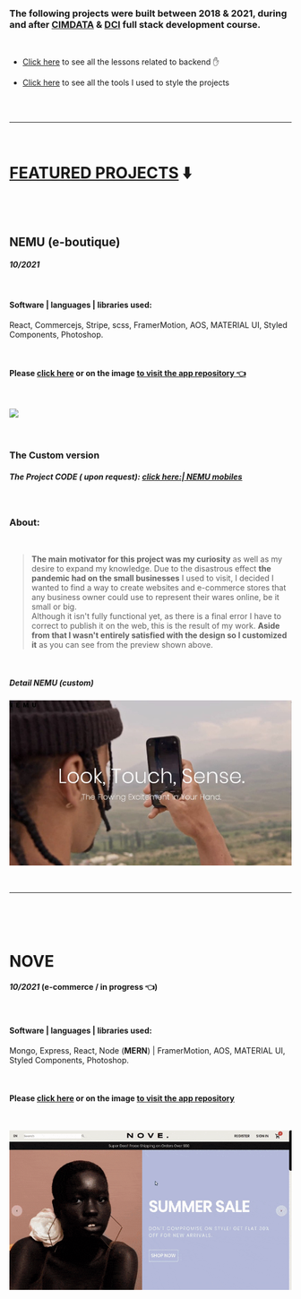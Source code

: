 ### The following projects were built between 2018 & 2021, during and after [CIMDATA](https://www.cimdata.de/weiterbildung/webentwicklung/) & [DCI](https://digitalcareerinstitute.org/) full stack development course.

<br>

- [Click here](./src/backendLessons.md) to see all the lessons related to backend ✋

- [Click here](https://github.com/nadiamariduena/react) to see all the tools I used to style the projects

<br>
<br>

---

<br>

# <u>FEATURED PROJECTS</u> ⬇️

<br>

<br>

## NEMU (e-boutique)

#### _10/2021_

<br>

#### Software | languages | libraries used:

React, Commercejs, Stripe, scss, FramerMotion, AOS, MATERIAL UI, Styled Components, Photoshop.

<!-- | Software | languages | libraries used: |
| :------: | :-------: | :-------------: |
|  col 1   |   col2    |      col 1      | -->

<br>

#### Please [click here](https://github.com/nadiamariduena/e-commerce-react-stripe) or on the image <u>**to visit the app repository 👈** </u>

<br>

[<img src="./img_readme/NEMU-PHONE-ecommerce.gif"/>](https://github.com/nadiamariduena/e-commerce-react-stripe)

<!-- [<img src="./img_readme/NEMU_2.jpg"/>]() -->

<br>

### The Custom version

##### The Project CODE ( upon request): [click here:| NEMU mobiles](https://github.com/nadiamariduena/custom-ecommerce-shop-react-stripe-clean)

<br>

### About:

<br>

> **The main motivator for this project was my curiosity** as well as my desire to expand my knowledge. Due to the disastrous effect **the pandemic had on the small businesses** I used to visit, I decided I wanted to find a way to create websites and e-commerce stores that any business owner could use to represent their wares online, be it small or big. <br>
> Although it isn't fully functional yet, as there is a final error I have to correct to publish it on the web, this is the result of my work.
> **Aside from that I wasn't entirely satisfied with the design so I customized it** as you can see from the preview shown above.

<br>

##### Detail NEMU (custom)

[<img src="./img_readme/NEMU_2.jpg"/>](https://github.com/nadiamariduena/e-commerce-react-stripe)

<br>

<hr>
<br>
<br>
<br>

# NOVE

#### _10/2021_ (e-commerce / in progress 👈)

<br>

#### Software | languages | libraries used:

Mongo, Express, React, Node (**MERN**) | FramerMotion, AOS, MATERIAL UI, Styled Components, Photoshop.

<!-- | Software | languages | libraries used: |
| :------: | :-------: | :-------------: |
|  col 1   |   col2    |      col 1      | -->

<br>

#### Please [click here](https://github.com/nadiamariduena/react-mern-21-backend) or on the image <u>**to visit the app repository** </u>

<br>

[<img src="./img_readme/nove-store.gif"/>](https://github.com/nadiamariduena/react-mern-21-backend)
